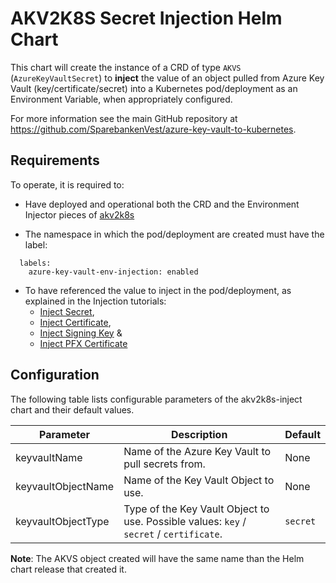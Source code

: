 # AKV2K8S Secret Injection Helm Chart

This chart will create the instance of a CRD of type ```AKVS``` (```AzureKeyVaultSecret```) to **inject** the value of an object pulled from Azure Key Vault (key/certificate/secret) into a Kubernetes pod/deployment as an Environment Variable, when appropriately configured.

For more information see the main GitHub repository at https://github.com/SparebankenVest/azure-key-vault-to-kubernetes.

## Requirements
To operate, it is required to:
* Have deployed and operational both the CRD and the Environment Injector pieces of [akv2k8s](https://akv2k8s.io/installation/)

* The namespace in which the pod/deployment are created must have the label:
```
  labels:
    azure-key-vault-env-injection: enabled
```

* To have referenced the value to inject in the pod/deployment, as explained in the Injection tutorials:
  * [Inject Secret](https://akv2k8s.io/tutorials/env-injection/1-secret/),
  * [Inject Certificate](https://akv2k8s.io/tutorials/env-injection/2-certificate/),
  * [Inject Signing Key](https://akv2k8s.io/tutorials/env-injection/3-signing-key/) & 
  * [Inject PFX Certificate](https://akv2k8s.io/tutorials/env-injection/5-pfx-certificate/)

## Configuration

The following table lists configurable parameters of the akv2k8s-inject chart and their default values.

|               Parameter                |                Description                   |                  Default                 |
| -------------------------------------- | -------------------------------------------- | -----------------------------------------|
| keyvaultName                           | Name of the Azure Key Vault to pull secrets from.             | None                 |
| keyvaultObjectName                     | Name of the Key Vault Object to use.      | None         |
| keyvaultObjectType                     | Type of the Key Vault Object to use. Possible values: ```key``` / ```secret``` / ```certificate```.     | ```secret``` |

**Note**: The AKVS object created will have the same name than the Helm chart release that created it.